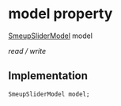 


# model property






[SmeupSliderModel](../../smeup_models_widgets_smeup_slider_model/SmeupSliderModel-class.md) model
  
_read / write_






## Implementation

```dart
SmeupSliderModel model;


```







